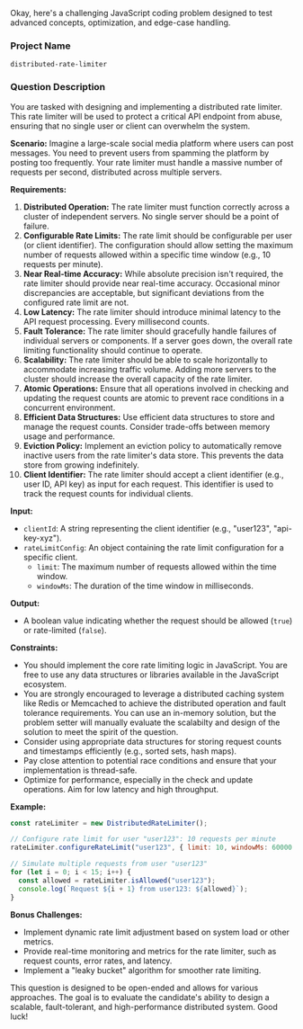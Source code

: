 Okay, here's a challenging JavaScript coding problem designed to test advanced concepts, optimization, and edge-case handling.

### Project Name

```
distributed-rate-limiter
```

### Question Description

You are tasked with designing and implementing a distributed rate limiter. This rate limiter will be used to protect a critical API endpoint from abuse, ensuring that no single user or client can overwhelm the system.

**Scenario:** Imagine a large-scale social media platform where users can post messages. You need to prevent users from spamming the platform by posting too frequently. Your rate limiter must handle a massive number of requests per second, distributed across multiple servers.

**Requirements:**

1.  **Distributed Operation:** The rate limiter must function correctly across a cluster of independent servers. No single server should be a point of failure.
2.  **Configurable Rate Limits:** The rate limit should be configurable per user (or client identifier). The configuration should allow setting the maximum number of requests allowed within a specific time window (e.g., 10 requests per minute).
3.  **Near Real-time Accuracy:** While absolute precision isn't required, the rate limiter should provide near real-time accuracy. Occasional minor discrepancies are acceptable, but significant deviations from the configured rate limit are not.
4.  **Low Latency:** The rate limiter should introduce minimal latency to the API request processing. Every millisecond counts.
5.  **Fault Tolerance:** The rate limiter should gracefully handle failures of individual servers or components. If a server goes down, the overall rate limiting functionality should continue to operate.
6.  **Scalability:** The rate limiter should be able to scale horizontally to accommodate increasing traffic volume. Adding more servers to the cluster should increase the overall capacity of the rate limiter.
7.  **Atomic Operations:** Ensure that all operations involved in checking and updating the request counts are atomic to prevent race conditions in a concurrent environment.
8.  **Efficient Data Structures:** Use efficient data structures to store and manage the request counts. Consider trade-offs between memory usage and performance.
9.  **Eviction Policy:** Implement an eviction policy to automatically remove inactive users from the rate limiter's data store. This prevents the data store from growing indefinitely.
10. **Client Identifier:** The rate limiter should accept a client identifier (e.g., user ID, API key) as input for each request. This identifier is used to track the request counts for individual clients.

**Input:**

*   `clientId`: A string representing the client identifier (e.g., "user123", "api-key-xyz").
*   `rateLimitConfig`: An object containing the rate limit configuration for a specific client.
    *   `limit`: The maximum number of requests allowed within the time window.
    *   `windowMs`: The duration of the time window in milliseconds.

**Output:**

*   A boolean value indicating whether the request should be allowed (`true`) or rate-limited (`false`).

**Constraints:**

*   You should implement the core rate limiting logic in JavaScript. You are free to use any data structures or libraries available in the JavaScript ecosystem.
*   You are strongly encouraged to leverage a distributed caching system like Redis or Memcached to achieve the distributed operation and fault tolerance requirements. You can use an in-memory solution, but the problem setter will manually evaluate the scalabilty and design of the solution to meet the spirit of the question.
*   Consider using appropriate data structures for storing request counts and timestamps efficiently (e.g., sorted sets, hash maps).
*   Pay close attention to potential race conditions and ensure that your implementation is thread-safe.
*   Optimize for performance, especially in the check and update operations. Aim for low latency and high throughput.

**Example:**

```javascript
const rateLimiter = new DistributedRateLimiter();

// Configure rate limit for user "user123": 10 requests per minute
rateLimiter.configureRateLimit("user123", { limit: 10, windowMs: 60000 });

// Simulate multiple requests from user "user123"
for (let i = 0; i < 15; i++) {
  const allowed = rateLimiter.isAllowed("user123");
  console.log(`Request ${i + 1} from user123: ${allowed}`);
}
```

**Bonus Challenges:**

*   Implement dynamic rate limit adjustment based on system load or other metrics.
*   Provide real-time monitoring and metrics for the rate limiter, such as request counts, error rates, and latency.
*   Implement a "leaky bucket" algorithm for smoother rate limiting.

This question is designed to be open-ended and allows for various approaches. The goal is to evaluate the candidate's ability to design a scalable, fault-tolerant, and high-performance distributed system. Good luck!
